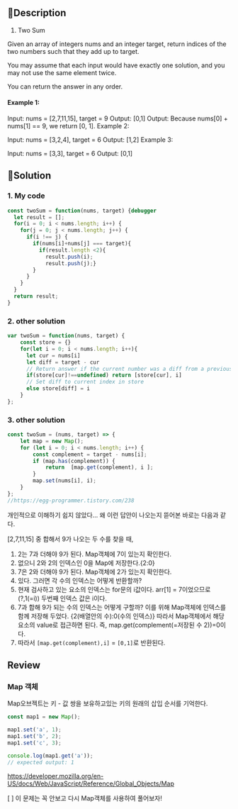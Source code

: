 ## 🎠Description
1. Two Sum

Given an array of integers nums and an integer target, return indices of the two numbers such that they add up to target.

You may assume that each input would have exactly one solution, and you may not use the same element twice.

You can return the answer in any order.

#### Example 1:

Input: nums = [2,7,11,15], target = 9
Output: [0,1]
Output: Because nums[0] + nums[1] == 9, we return [0, 1].
Example 2:

Input: nums = [3,2,4], target = 6
Output: [1,2]
Example 3:

Input: nums = [3,3], target = 6
Output: [0,1]



## 🎡Solution
### 1. My code
```js
const twoSum = function(nums, target) {debugger
  let result = [];
  for(i = 0; i < nums.length; i++) {
    for(j = 0; j < nums.length; j++) {
      if(i !== j) {
        if(nums[i]+nums[j] === target){
          if(result.length <2){
            result.push(i);
            result.push(j);}
        }
      }
    }
  }
  return result;
}
```
### 2. other solution
```js
var twoSum = function(nums, target) {
    const store = {}
    for(let i = 0; i < nums.length; i++){
      let cur = nums[i]
      let diff = target - cur
      // Return answer if the current number was a diff from a previous number
      if(store[cur]!==undefined) return [store[cur], i]
      // Set diff to current index in store
      else store[diff] = i
    }
};
```

### 3. other solution
```js
const twoSum = (nums, target) => {
    let map = new Map();
    for (let i = 0; i < nums.length; i++) {
        const complement = target - nums[i];
        if (map.has(complement)) {
            return  [map.get(complement), i ];
        }
        map.set(nums[i], i);
    }
};
//https://egg-programmer.tistory.com/238
```

개인적으로 이해하기 쉽지 않았다...
왜 이런 답안이 나오는지 뜯어본 바로는 다음과 같다.

[2,7,11,15] 중 합해서 9가 나오는 두 수를 찾을 때,
1. 2는 7과 더해야 9가 된다. Map객체에 7이 있는지 확인한다.
2. 없으니 2와 2의 인덱스인 0을 Map에 저장한다.{2:0}
3. 7은 2와 더해야 9가 된다. Map객체에 2가 있는지 확인한다.
4. 있다. 그러면 각 수의 인덱스는 어떻게 반환할까?
5. 현재 검사하고 있는 요소의 인덱스는 for문의 i값이다. arr[1] = 7이었으므로 (?,1(=i)) 두번째 인덱스 값은 i이다.
6. 7과 합해 9가 되는 수의 인덱스는 어떻게 구할까? 이를 위해 Map객체에 인덱스를 함께 저장해 두었다. {2(배열안의 수):0(수의 인덱스)} 따라서 Map객체에서 해당 요소의 value로 접근하면 된다. 즉, map.get(complement(=저장된 수 2))=0이다.
7. 따라서 `[map.get(complement),i]` = `[0,1]`로 반환된다.

## Review

### Map 객체
Map오브젝트는 키 - 값 쌍을 보유하고있는 키의 원래의 삽입 순서를 기억한다.
```js
const map1 = new Map();

map1.set('a', 1);
map1.set('b', 2);
map1.set('c', 3);

console.log(map1.get('a'));
// expected output: 1
```

https://developer.mozilla.org/en-US/docs/Web/JavaScript/Reference/Global_Objects/Map

[ ] 이 문제는 꼭 안보고 다시 Map객체를 사용하여 풀어보자!